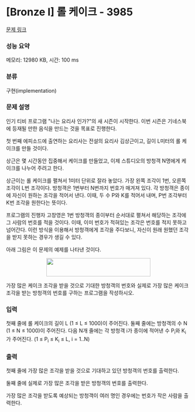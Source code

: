 # [Bronze I] 롤 케이크 - 3985 

[문제 링크](https://www.acmicpc.net/problem/3985) 

### 성능 요약

메모리: 12980 KB, 시간: 100 ms

### 분류

구현(implementation)

### 문제 설명

<p>인기 티비 프로그램 "나는 요리사 인가?"의 새 시즌이 시작한다. 이번 시즌은 기네스북에 등재될 만한 음식을 만드는 것을 목표로 진행한다.</p>

<p>첫 번째 에피소드에 출연하는 요리사는 전설의 요리사 김상근이고, 길이 L미터의 롤 케이크를 만들 것이다.</p>

<p>상근은 몇 시간동안 집중해서 케이크를 만들었고, 이제 스튜디오의 방청객 N명에게 케이크를 나누어 주려고 한다.</p>

<p>상근이는 롤 케이크를 펼쳐서 1미터 단위로 잘라 놓았다. 가장 왼쪽 조각이 1번, 오른쪽 조각이 L번 조각이다. 방청객은 1번부터 N번까지 번호가 매겨져 있다. 각 방청객은 종이에 자신이 원하는 조각을 적어서 낸다. 이때, 두 수 P와 K를 적어서 내며, P번 조각부터 K번 조각을 원한다는 뜻이다.</p>

<p>프로그램의 진행자 고창영은 1번 방청객의 종이부터 순서대로 펼쳐서 해당하는 조각에 그 사람의 번호를 적을 것이다. 이때, 이미 번호가 적혀있는 조각은 번호를 적지 못하고 넘어간다. 이런 방식을 이용해서 방청객에게 조각을 주다보니, 자신이 원래 원했던 조각을 받지 못하는 경우가 생길 수 있다.</p>

<p>아래 그림은 이 문제의 예제를 나타낸 것이다.</p>

<p style="text-align: center;"><img alt="" src="https://upload.acmicpc.net/6807aea1-d6c6-4ab4-9850-baf9d53859a1/-/preview/" style="width: 284px; height: 50px;"></p>

<p>가장 많은 케이크 조각을 받을 것으로 기대한 방청객의 번호와 실제로 가장 많은 케이크 조각을 받는 방청객의 번호를 구하는 프로그램을 작성하시오.</p>

### 입력 

 <p>첫째 줄에 롤 케이크의 길이 L (1 ≤ L ≤ 1000)이 주어진다. 둘째 줄에는 방청객의 수 N (1 ≤ N ≤ 1000)이 주어진다. 다음 N개 줄에는 각 방청객 i가 종이에 적어낸 수 P<sub>i</sub>와 K<sub>i</sub>가 주어진다. (1 ≤ P<sub>i</sub> ≤ K<sub>i</sub> ≤ L, i = 1..N)</p>

### 출력 

 <p>첫째 줄에 가장 많은 조각을 받을 것으로 기대하고 있던 방청객의 번호를 출력한다.</p>

<p>둘째 줄에 실제로 가장 많은 조각을 받은 방청객의 번호를 출력한다.</p>

<p>가장 많은 조각을 받도록 예상되는 방청객이 여러 명인 경우에는 번호가 작은 사람을 출력한다.</p>

